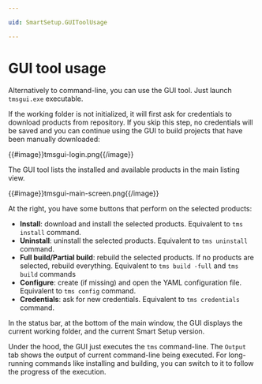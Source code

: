 ```yaml
---

uid: SmartSetup.GUIToolUsage

---
```

# GUI tool usage

Alternatively to command-line, you can use the GUI tool. Just launch `tmsgui.exe` executable. 

If the working folder is not initialized, it will first ask for credentials to download products from repository. If you skip this step, no credentials will be saved and you can continue using the GUI to build projects that have been manually downloaded:

{{#image}}tmsgui-login.png{{/image}}

The GUI tool lists the installed and available products in the main listing view. 

{{#image}}tmsgui-main-screen.png{{/image}}

At the right, you have some buttons that perform on the selected products:

- **Install**: download and install the selected products. Equivalent to `tms install` command.
- **Uninstall**: uninstall the selected products. Equivalent to `tms uninstall` command.
- **Full build/Partial build**: rebuild the selected products. If no products are selected, rebuild everything. Equivalent to `tms build -full` and `tms build` commands
- **Configure**: create (if missing) and open the YAML configuration file. Equivalent to `tms config` command.
- **Credentials**: ask for new credentials. Equivalent to `tms credentials` command.

In the status bar, at the bottom of the main window, the GUI displays the current working folder, and the current Smart Setup version.

Under the hood, the GUI just executes the `tms` command-line. The `Output` tab shows the output of current command-line being executed. For long-running commands like installing and building, you can switch to it to follow the progress of the execution.

